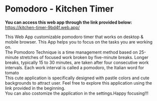 # Pomodoro - Kitchen Timer

**You can access this web app through the link provided below:**
<a href='https://kitchen-timer-9bd4f.web.app' target= '_blank'>https://kitchen-timer-9bd4f.web.app/</a>

This Web App customizable pomodoro timer that works on desktop & mobile browser. This App helps you to focus on the tasks you are working on.
<br>
The Pomodoro Technique is a time management method based on 25-minute stretches of focused work broken by five-minute breaks. 
Longer breaks, typically 15 to 30 minutes, are taken after four consecutive work intervals. Each work interval is called a pomodoro, the Italian word for tomato 
<br>
This cute application is specifically designed with pastle colors and cute backgrounds to attract user. Feel free to explore this application using the link provided in the beginning.
<br>
You can also costomize the application in the settings.Happy focusing!!!
